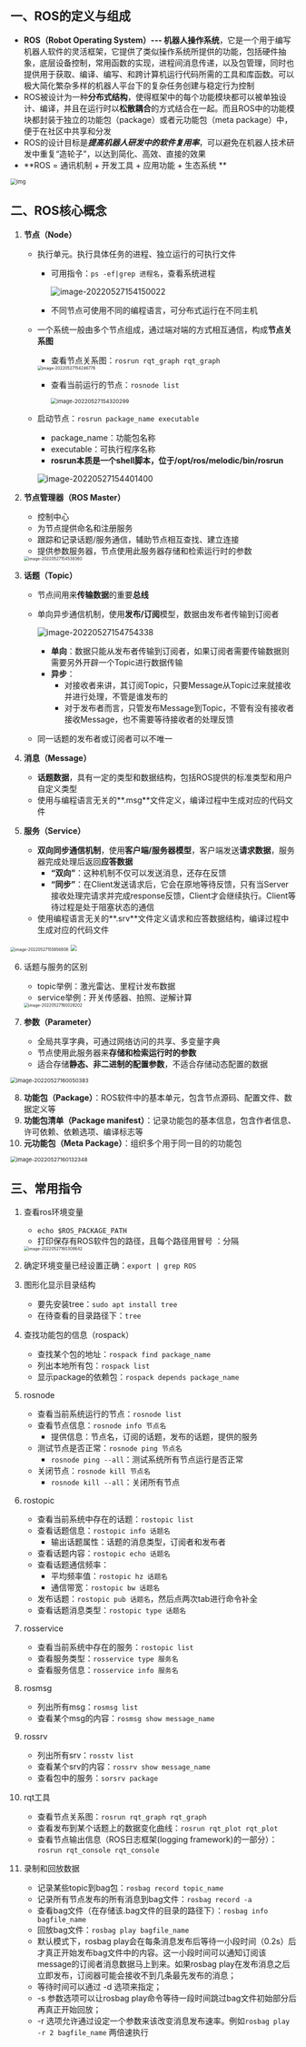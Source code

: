
## 一、ROS的定义与组成

*    **ROS（Robot Operating System）--- 机器人操作系统**，它是一个用于编写机器人软件的灵活框架，它提供了类似操作系统所提供的功能，包括硬件抽象，底层设备控制，常用函数的实现，进程间消息传递，以及包管理，同时也提供用于获取、编译、编写、和跨计算机运行代码所需的工具和库函数。可以极大简化繁杂多样的机器人平台下的复杂任务创建与稳定行为控制
*   ROS被设计为一种**分布式结构**，使得框架中的每个功能模块都可以被单独设计、编译，并且在运行时以**松散耦合**的方式结合在一起。而且ROS中的功能模块都封装于独立的功能包（package）或者元功能包（meta package）中，便于在社区中共享和分发
*    ROS的设计目标是***提高机器人研发中的软件复用率***，可以避免在机器人技术研发中重复“造轮子”，以达到简化、高效、直接的效果
*   **ROS = 通讯机制 + 开发工具 + 应用功能 + 生态系统 **

<img src="https://raw.githubusercontent.com/Jian-wei-peng/typora-pic/main/202205271457237.png" alt="img" style="zoom: 67%;" />

## 二、ROS核心概念

1.  **节点（Node）**

    *   执行单元。执行具体任务的进程、独立运行的可执行文件
        *   可用指令：`ps -ef|grep 进程名`，查看系统进程

            ![image-20220527154150022](https://raw.githubusercontent.com/Jian-wei-peng/typora-pic/main/202205271541127.png)

        *   不同节点可使用不同的编程语言，可分布式运行在不同主机

    *   一个系统一般由多个节点组成，通过端对端的方式相互通信，构成**节点关系图**

        * 查看节点关系图：`rosrun rqt_graph rqt_graph`
        
        <img src="https://raw.githubusercontent.com/Jian-wei-peng/typora-pic/main/202205271542809.png" alt="image-20220527154246776" style="zoom:50%;" />
        
        *   查看当前运行的节点：`rosnode list`
        
            <img src="https://raw.githubusercontent.com/Jian-wei-peng/typora-pic/main/202205271543320.png" alt="image-20220527154320299" style="zoom:67%;" />
        
    * 启动节点：`rosrun package_name executable`
    
        * package_name：功能包名称
        * executable：可执行程序名称
        * **rosrun本质是一个shell脚本，位于/opt/ros/melodic/bin/rosrun**
        
        ![image-20220527154401400](https://raw.githubusercontent.com/Jian-wei-peng/typora-pic/main/202205271544425.png)
    
2.  **节点管理器（ROS Master）**

    *   控制中心
    *   为节点提供命名和注册服务
    *   跟踪和记录话题/服务通信，辅助节点相互查找、建立连接
    *   提供参数服务器，节点使用此服务器存储和检索运行时的参数
    
    <img src="https://raw.githubusercontent.com/Jian-wei-peng/typora-pic/main/202205271545413.png" alt="image-20220527154538360" style="zoom:50%;" />

3.  **话题（Topic）**

    *   节点间用来**传输数据**的重要**总线**

    *   单向异步通信机制，使用**发布/订阅**模型，数据由发布者传输到订阅者

        ![image-20220527154754338](https://raw.githubusercontent.com/Jian-wei-peng/typora-pic/main/202205271547393.png)

        *   **单向**：数据只能从发布者传输到订阅者，如果订阅者需要传输数据则需要另外开辟一个Topic进行数据传输 
        *   **异步**：
            *   对接收者来讲，其订阅Topic，只要Message从Topic过来就接收并进行处理，不管是谁发布的
            *   对于发布者而言，只管发布Message到Topic，不管有没有接收者接收Message，也不需要等待接收者的处理反馈

    *   同一话题的发布者或订阅者可以不唯一

4.  **消息（Message）**
    
    *   **话题数据**，具有一定的类型和数据结构，包括ROS提供的标准类型和用户自定义类型
    *   使用与编程语言无关的**.msg**文件定义，编译过程中生成对应的代码文件
5.  **服务（Service）**
    *   **双向同步通信机制**，使用**客户端/服务器模型**，客户端发送**请求数据**，服务器完成处理后返回**应答数据**
        *   **“双向”**：这种机制不仅可以发送消息，还存在反馈
        *   **“同步”**：在Client发送请求后，它会在原地等待反馈，只有当Server接收处理完请求并完成response反馈，Client才会继续执行。Client等待过程是处于阻塞状态的通信
    *   使用编程语言无关的**.srv**文件定义请求和应答数据结构，编译过程中生成对应的代码文件

<img src="https://raw.githubusercontent.com/Jian-wei-peng/typora-pic/main/202205271558865.png" alt="image-20220527155856808" style="zoom:50%;" />

<img src="https://raw.githubusercontent.com/Jian-wei-peng/typora-pic/main/202205271559351.png" style="zoom:67%;" />

6.  话题与服务的区别

    *   topic举例：激光雷达、里程计发布数据
    *   service举例：开关传感器、拍照、逆解计算

    <img src="https://raw.githubusercontent.com/Jian-wei-peng/typora-pic/main/202205271600259.png" alt="image-20220527160028202" style="zoom: 50%;" />

7. **参数（Parameter）**

	- 全局共享字典，可通过网络访问的共享、多变量字典
	- 节点使用此服务器来**存储和检索运行时的参数**
	- 适合存储**静态、非二进制的配置参数**，不适合存储动态配置的数据

<img src="https://raw.githubusercontent.com/Jian-wei-peng/typora-pic/main/202205271600474.png" alt="image-20220527160050383" style="zoom:67%;" />

8. **功能包（Package）**：ROS软件中的基本单元，包含节点源码、配置文件、数据定义等
9. **功能包清单（Package manifest）**：记录功能包的基本信息，包含作者信息、许可依赖、依赖选项、编译标志等
10. **元功能包（Meta Package）**：组织多个用于同一目的的功能包

<img src="https://raw.githubusercontent.com/Jian-wei-peng/typora-pic/main/202205271601384.png" alt="image-20220527160132348" style="zoom: 67%;" />

## 三、常用指令

1.  查看ros环境变量
    
    - `echo $ROS_PACKAGE_PATH`
    - 打印保存有ROS软件包的路径，且每个路径用冒号 ：分隔
    
    <img src="https://raw.githubusercontent.com/Jian-wei-peng/typora-pic/main/202205271603666.png" alt="image-20220527160308642" style="zoom:50%;" />
    
2. 确定环境变量已经设置正确：`export | grep ROS`

3. 图形化显示目录结构

	- 要先安装tree：`sudo apt install tree`
	- 在待查看的目录路径下：`tree`

4. 查找功能包的信息（rospack）
	- 查找某个包的地址：`rospack find package_name`
	- 列出本地所有包：`rospack list`
	- 显示package的依赖包：`rospack depends package_name`

5. rosnode

	- 查看当前系统运行的节点：`rosnode list`
	*   查看节点信息：`rosnode info 节点名`
	    *   提供信息：节点名，订阅的话题，发布的话题，提供的服务
	*   测试节点是否正常：`rosnode ping 节点名`
	    *   `rosnode ping --all`：测试系统所有节点运行是否正常
	*   关闭节点：`rosnode kill 节点名`
	    *   `rosnode kill --all`：关闭所有节点

6. rostopic

	- 查看当前系统中存在的话题：`rostopic list`
	*   查看话题信息：`rostopic info 话题名`
	    *   输出话题属性：话题的消息类型，订阅者和发布者
	*   查看话题内容：`rostopic echo 话题名`
	*   查看话题通信频率：
	    *   平均频率值：`rostopic hz 话题名`
	    *   通信带宽：`rostopic bw 话题名`
	*   发布话题：`rostopic pub 话题名`，然后点两次tab进行命令补全
	*   查看话题消息类型：`rostopic type 话题名`

7. rosservice

	- 查看当前系统中存在的服务：`rostopic list`

	*   查看服务类型：`rosservice type 服务名`
	*   查看服务信息：`rosservice info 服务名`

8. rosmsg
	- 列出所有msg：`rosmsg list`
	- 查看某个msg的内容：`rosmsg show message_name`

9. rossrv
	- 列出所有srv：`rosstv list`
	- 查看某个srv的内容：`rossrv show message_name`
	- 查看包中的服务：`sorsrv package`

10. rqt工具

	- 查看节点关系图：`rosrun rqt_graph rqt_graph`
	- 查看发布到某个话题上的数据变化曲线：`rosrun rqt_plot rqt_plot`
	- 查看节点输出信息（ROS日志框架(logging framework)的一部分）：`rosrun rqt_console rqt_console`

11. 录制和回放数据

	- 记录某些topic到bag包：`rosbag record topic_name`
	- 记录所有节点发布的所有消息到bag文件：`rosbag record -a`
	- 查看bag文件（在存储该.bag文件的目录的路径下）：`rosbag info bagfile_name`
	- 回放bag文件：`rosbag play bagfile_name`
	- 默认模式下，rosbag play会在每条消息发布后等待一小段时间（0.2s）后才真正开始发布bag文件中的内容。这一小段时间可以通知订阅该message的订阅者消息数据马上到来。如果rosbag play在发布消息之后立即发布，订阅器可能会接收不到几条最先发布的消息；
	- 等待时间可以通过 -d 选项来指定；
	- -s 参数选项可以让rosbag play命令等待一段时间跳过bag文件初始部分后再真正开始回放；
	- -r 选项允许通过设定一个参数来该改变消息发布速率。例如`rosbag play -r 2 bagfile_name` 两倍速执行

















